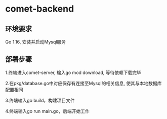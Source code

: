 # comet-backend

## 环境要求
Go 1.16, 安装并启动Mysql服务


## 部署步骤
1.终端进入comet-server, 输入go mod download, 等待依赖下载完毕

2.在pkg/database.go中对应保存有连接至Mysql的相关信息, 使其与本地数据库配置相同

3.终端输入go build，构建项目文件

4.终端输入go run main.go，后端开始工作
